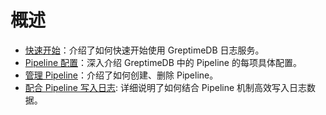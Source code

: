 # 概述

- [快速开始](./quick-start.md)：介绍了如何快速开始使用 GreptimeDB 日志服务。
- [Pipeline 配置](./log-pipeline.md)：深入介绍 GreptimeDB 中的 Pipeline 的每项具体配置。
- [管理 Pipeline](./manage-pipeline.md)：介绍了如何创建、删除 Pipeline。
- [配合 Pipeline 写入日志](./write-log.md): 详细说明了如何结合 Pipeline 机制高效写入日志数据。